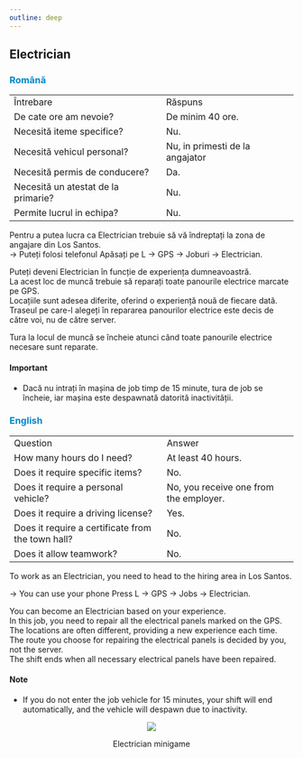 ```yaml
---
outline: deep
---
```

<html lang="ro">
    <head>
        <link rel="stylesheet" href="styles.css">
    </head>
</html>

## Electrician

### <span style="color: #0088CC">Română</span>

<table>
    <tr>
        <td>Întrebare</td>
        <td>Răspuns</td>
    </tr>
    <tr>
        <td>De cate ore am nevoie?</td>
        <td>De minim 40 ore.</td>
    </tr>
    <tr>
        <td>Necesită iteme specifice?</td>
        <td>Nu.</td>
    </tr>
    <tr>
        <td>Necesită vehicul personal?</td>
        <td>Nu, in primesti de la angajator</td>
    </tr>
    <tr>
        <td>Necesită permis de conducere?</td>
        <td>Da.</td>
    </tr>
    <tr>
        <td>Necesită un atestat de la primarie?</td>
        <td>Nu.</td>
    </tr>
    <tr>
        <td>Permite lucrul in echipa?</td>
        <td>Nu.</td>
    </tr>
</table>

Pentru a putea lucra ca <span class="button-p">Electrician</span> trebuie să vă îndreptați la zona de angajare din Los Santos. 
<br>-> Puteți folosi telefonul <span class="button-p">Apăsați pe L -> GPS -> Joburi -> Electrician</span>.

Puteți deveni <span class="button-p">Electrician</span> în funcție de experiența dumneavoastră.
<br>La acest loc de muncă trebuie să reparați toate panourile electrice marcate pe <span class="button-p">GPS</span>.
<br>Locațiile sunt adesea diferite, oferind o experiență nouă de fiecare dată. Traseul pe care-l alegeți în repararea panourilor electrice este decis de către voi, nu de către server.

Tura la locul de muncă se încheie atunci când toate panourile electrice necesare sunt reparate.

#### <span class="button-p"><b>Important</b></span>

- Dacă nu intrați în mașina de job timp de <span class="button-r">15 minute</span>, tura de job se încheie, iar mașina este despawnată datorită inactivității.


### <span style="color: #0088CC">English</span>
<table>
    <tr>
        <td>Question</td>
        <td>Answer</td>
    </tr>
    <tr>
        <td>How many hours do I need?</td>
        <td>At least 40 hours.</td>
    </tr>
    <tr>
        <td>Does it require specific items?</td>
        <td>No.</td>
    </tr>
    <tr>
        <td>Does it require a personal vehicle?</td>
        <td>No, you receive one from the employer.</td>
    </tr>
    <tr>
        <td>Does it require a driving license?</td>
        <td>Yes.</td>
    </tr>
    <tr>
        <td>Does it require a certificate from the town hall?</td>
        <td>No.</td>
    </tr>
    <tr>
        <td>Does it allow teamwork?</td>
        <td>No.</td>
    </tr>
</table>

To work as an <span class="button-p">Electrician</span>, you need to head to the hiring area in Los Santos.

-> You can use your phone <span class="button-p">Press L -> GPS -> Jobs -> Electrician</span>.

You can become an <span class="button-p">Electrician</span>  based on your experience.
<br>In this job, you need to repair all the electrical panels marked on the <span class="button-p">GPS</span>.
<br>The locations are often different, providing a new experience each time. The route you choose for repairing the electrical panels is decided by you, not the server.
<br>The shift ends when all necessary electrical panels have been repaired.

#### <span class="button-p">Note</span>

- If you do not enter the job vehicle for <span class="button-r">15 minutes</span>, your shift will end automatically, and the vehicle will despawn due to inactivity.

<p align="center"><img src="https://i.imgur.com/MX076mG.gif"/></p>
<p style="text-align: center">Electrician minigame</p>